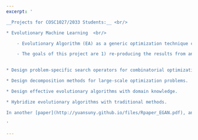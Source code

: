```yaml
---
excerpt: '

__Projects for COSC1027/2033 Students:__ <br/>

* Evolutionary Machine Learning  <br/>

    - Evolutionary Algorithm (EA) as a generic optimization technique can be used to train a machine learning model. For example, in a recent published [paper](http://yuansuny.github.io/files/Rpaper_OEC.pdf), a number of EAs have been used to train an optimal-margin classifier, and EAs are found to be superior than traditional methods in terms of classification accuracy, although they can be 20 times slower. <br/>

    - The goals of this project are 1) re-producing the results from an existing paper; 2) identifying the limitation of existing work and addressing the limitation 3) extending the existing work by considering more EAs and/or more machine learning models; and 4) designing problem-specific operators (i.e., crossover, mutation and selection etc.) for a given training task. 
  

* Design problem-specific search operators for combinatorial optimization.

* Design decomposition methods for large-scale optimization problems.

* Design effective evolutionary algorithms with domain knowledge.

* Hybridize evolutionary algorithms with traditional methods.

In another [paper](http://yuansuny.github.io/files/Rpaper_EGAN.pdf), an EA with problem specific operators (i.e., crossover and selection) is proposed to tune a hyper-parameter for Generative Adversarial Networks.

'

---
```

